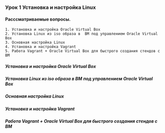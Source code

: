 ### Урок 1 Установка и настройка Linux
#### Расссматриваемые вопросы.

    1. Установка и настройка Oracle Virtual Box
    2. Установка Linux из iso образа в  ВМ под управлением Oracle Virtual Box
    3. Основная настройка Linux
    4. Установка и настройка Vagrant 
    5. Работа Vagrant + Oracle Virtual Box для быстрого создания стендов c ВМ

##### Установка и настройка Oracle Virtual Box





##### Установка Linux из iso образа в  ВМ под управлением Oracle Virtual Box



##### Основная настройка Linux




##### Установка и настройка Vagrant 



##### Работа Vagrant + Oracle Virtual Box для быстрого создания стендов c ВМ
